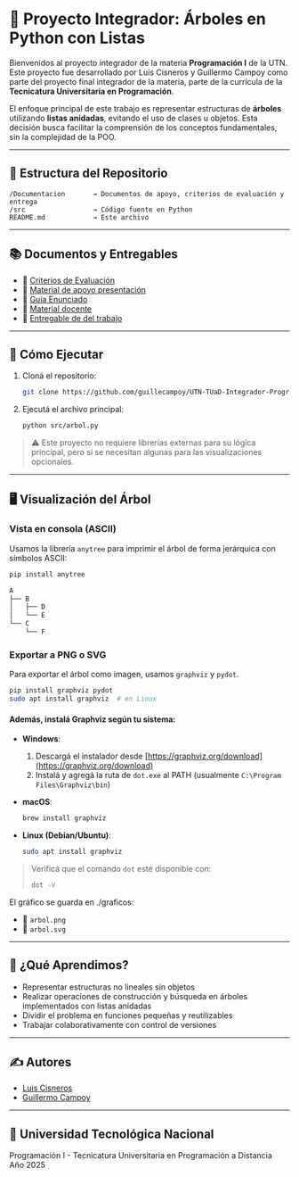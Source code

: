 # 🌳 Proyecto Integrador: Árboles en Python con Listas

Bienvenidos al proyecto integrador de la materia **Programación I** de la UTN.  
Este proyecto fue desarrollado por Luis Cisneros y Guillermo Campoy como parte del proyecto final integrador de la materia, parte de la currícula de la **Tecnicatura Universitaria en Programación**.

El enfoque principal de este trabajo es representar estructuras de **árboles** utilizando **listas anidadas**, evitando el uso de clases u objetos. Esta decisión busca facilitar la comprensión de los conceptos fundamentales, sin la complejidad de la POO.

---

## 📁 Estructura del Repositorio

```
/Documentacion       → Documentos de apoyo, criterios de evaluación y entrega 
/src                 → Código fuente en Python  
README.md            → Este archivo
```

---

## 📚 Documentos y Entregables 

- 📄 [Criterios de Evaluación](./Documentación/Rúbrica_trabajo_integrador-Programación_I.pdf)
- 📄 [Material de apoyo presentación](./Documentación/Arboles_implementados_con_listas_soporte_introducción.pdf)  
- 📄 [Guía Enunciado](./Documentación/Consigna-Trabajo_Integrador-Programación_I.pdf)
- 📄 [Material docente](./Documentación/Material_docente-Implementacion-de-Arboles-en-Python-Utilizando-Listas.pdf)
- 📄 [Entregable de del trabajo](./Documentación/Programación-I_Trabajo-Integrador_Luis-Cisneros_Guillermo-Campoy.pdf)


---

## 🔧 Cómo Ejecutar

1. Cloná el repositorio:  
   ```bash
   git clone https://github.com/guillecampoy/UTN-TUaD-Integrador-Programacion-I
   ```

2. Ejecutá el archivo principal:  
   ```bash
   python src/arbol.py
   ```

> ⚠️ Este proyecto no requiere librerías externas para su lógica principal, pero sí se necesitan algunas para las visualizaciones opcionales.

---

## 🖥️ Visualización del Árbol

### Vista en consola (ASCII)

Usamos la librería `anytree` para imprimir el árbol de forma jerárquica con símbolos ASCII:

```bash
pip install anytree
```

```python
A
├── B
│   ├── D
│   └── E
└── C
    └── F
```

### Exportar a PNG o SVG

Para exportar el árbol como imagen, usamos `graphviz` y `pydot`.

```bash
pip install graphviz pydot
sudo apt install graphviz  # en Linux
```
#### Además, instalá Graphviz según tu sistema:

- **Windows**:
  1. Descargá el instalador desde [https://graphviz.org/download](https://graphviz.org/download)
  2. Instalá y agregá la ruta de `dot.exe` al PATH (usualmente `C:\Program Files\Graphviz\bin`)

- **macOS**:
  ```bash
  brew install graphviz
  ```

- **Linux (Debian/Ubuntu)**:
  ```bash
  sudo apt install graphviz
  ```

> Verificá que el comando `dot` esté disponible con:
> ```bash
> dot -V
> ```

El gráfico se guarda en ./graficos:
- 📄 `arbol.png`
- 📄 `arbol.svg`

---

## 🧠 ¿Qué Aprendimos?

- Representar estructuras no lineales sin objetos
- Realizar operaciones de construcción y búsqueda en árboles implementados con listas anidadas
- Dividir el problema en funciones pequeñas y reutilizables
- Trabajar colaborativamente con control de versiones

---

## ✍️ Autores

- [Luis Cisneros](https://github.com/luiscisneros356)
- [Guillermo Campoy](https://github.com/guillecampoy)

---

## 🏫 Universidad Tecnológica Nacional  
Programación I - Tecnicatura Universitaria en Programación a Distancia  
Año 2025
